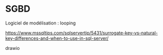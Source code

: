 # SGBD
Logiciel de modélisation : looping

https://www.mssqltips.com/sqlservertip/5431/surrogate-key-vs-natural-key-differences-and-when-to-use-in-sql-server/

drawio

